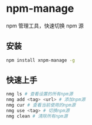 # npm-manage
npm 管理工具，快速切换 npm 源

## 安装
```bash
npm install xnpm-manage -g
```

## 快速上手
```bash
nmg ls # 查看设置的所有npm源
nmg add <tag> <url> # 添加npm源
nmg cur # 查看当前使用的npm源
nmg use <tag> # 切换npm源
nmg clean # 清除所有npm源
```
